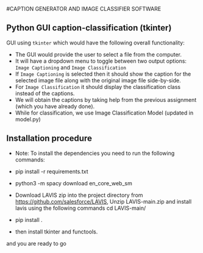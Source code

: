 #CAPTION GENERATOR AND IMAGE CLASSIFIER SOFTWARE

## Python GUI caption-classification (tkinter)
 GUI using `tkinter` which would have the following overall functionality:

* The GUI would provide the user to select a file from the computer.
* It will have a dropdown menu to toggle between two output options: `Image Captioning` and `Image Classification`
* If `Image Captioning` is selected then it should show the caption for the selected image file along with the original image file side-by-side.
* For `Image Classification` it should display the classification class instead of the captions.
* We will obtain the captions by taking help from the previous assignment (which you have already done).
* While for classification, we use Image Classification Model (updated in model.py)

## Installation procedure 
* Note: To install the dependencies you need to run the following commands:

* pip install -r requirements.txt
* python3 -m spacy download en_core_web_sm
* Download LAVIS zip into the project directory from https://github.com/salesforce/LAVIS, Unzip LAVIS-main.zip and install lavis using the following commands
cd LAVIS-main/
* pip install .

* then install tkinter and functools.

and you are ready to go

